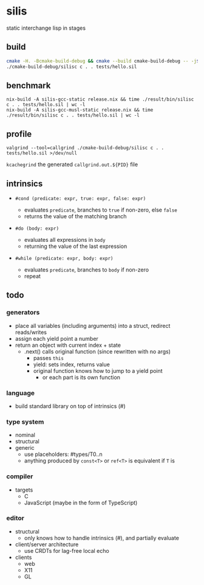 # silis

static interchange lisp in stages

## build

```bash
cmake -H. -Bcmake-build-debug && cmake --build cmake-build-debug -- -j$(nproc) 
./cmake-build-debug/silisc c . . tests/hello.sil
```

## benchmark

```
nix-build -A silis-gcc-static release.nix && time ./result/bin/silisc c . . tests/hello.sil | wc -l
nix-build -A silis-gcc-musl-static release.nix && time ./result/bin/silisc c . . tests/hello.sil | wc -l
```

## profile

```
valgrind --tool=callgrind ./cmake-build-debug/silisc c . . tests/hello.sil >/dev/null
```

`kcachegrind` the generated `callgrind.out.${PID}` file

## intrinsics

* `#cond (predicate: expr, true: expr, false: expr)`
    * evaluates `predicate`, branches to `true` if non-zero, else `false`
    * returns the value of the matching branch
    
* `#do (body: expr)`
    * evaluates all expressions in `body`
    * returning the value of the last expression

* `#while (predicate: expr, body: expr)`
    * evaluates `predicate`, branches to `body` if non-zero
    * repeat

## todo

### generators

* place all variables (including arguments) into a struct, redirect reads/writes
* assign each yield point a number
* return an object with current index + state
    * .next() calls original function (since rewritten with no args)
        * passes `this`
        * yield: sets index, returns value  
        * original function knows how to jump to a yield point
            * or each part is its own function
 
### language

* build standard library on top of intrinsics (#)

### type system

* nominal
* structural
* generic
    * use placeholders: #types/T0..n
    * anything produced by `const<T>` or `ref<T>` is equivalent if `T` is

### compiler

* targets
    * C
    * JavaScript (maybe in the form of TypeScript)

### editor

* structural
    * only knows how to handle intrinsics (#), and partially evaluate
* client/server architecture
    * use CRDTs for lag-free local echo
* clients
    * web
    * X11
    * GL
